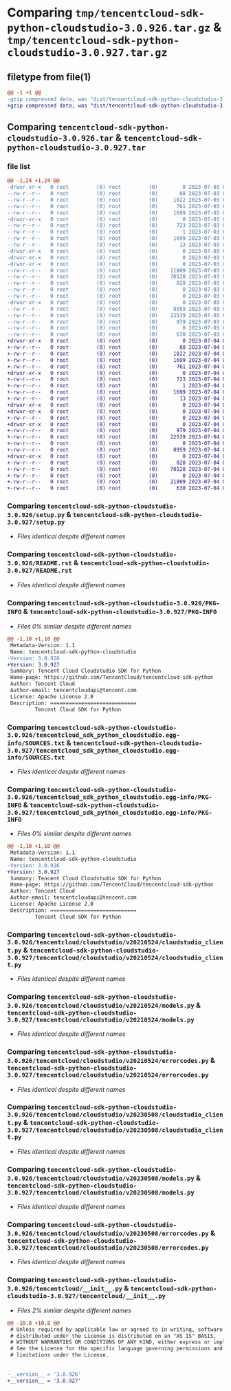 # Comparing `tmp/tencentcloud-sdk-python-cloudstudio-3.0.926.tar.gz` & `tmp/tencentcloud-sdk-python-cloudstudio-3.0.927.tar.gz`

## filetype from file(1)

```diff
@@ -1 +1 @@
-gzip compressed data, was "dist/tencentcloud-sdk-python-cloudstudio-3.0.926.tar", last modified: Mon Jul  3 00:22:44 2023, max compression
+gzip compressed data, was "dist/tencentcloud-sdk-python-cloudstudio-3.0.927.tar", last modified: Tue Jul  4 00:18:23 2023, max compression
```

## Comparing `tencentcloud-sdk-python-cloudstudio-3.0.926.tar` & `tencentcloud-sdk-python-cloudstudio-3.0.927.tar`

### file list

```diff
@@ -1,24 +1,24 @@
-drwxr-xr-x   0 root         (0) root         (0)        0 2023-07-03 00:22:44.000000 tencentcloud-sdk-python-cloudstudio-3.0.926/
--rw-r--r--   0 root         (0) root         (0)       88 2023-07-03 00:22:44.000000 tencentcloud-sdk-python-cloudstudio-3.0.926/setup.cfg
--rw-r--r--   0 root         (0) root         (0)     1022 2023-07-03 00:22:44.000000 tencentcloud-sdk-python-cloudstudio-3.0.926/setup.py
--rw-r--r--   0 root         (0) root         (0)      761 2023-07-03 00:22:44.000000 tencentcloud-sdk-python-cloudstudio-3.0.926/README.rst
--rw-r--r--   0 root         (0) root         (0)     1699 2023-07-03 00:22:44.000000 tencentcloud-sdk-python-cloudstudio-3.0.926/PKG-INFO
-drwxr-xr-x   0 root         (0) root         (0)        0 2023-07-03 00:22:44.000000 tencentcloud-sdk-python-cloudstudio-3.0.926/tencentcloud_sdk_python_cloudstudio.egg-info/
--rw-r--r--   0 root         (0) root         (0)      723 2023-07-03 00:22:44.000000 tencentcloud-sdk-python-cloudstudio-3.0.926/tencentcloud_sdk_python_cloudstudio.egg-info/SOURCES.txt
--rw-r--r--   0 root         (0) root         (0)        1 2023-07-03 00:22:44.000000 tencentcloud-sdk-python-cloudstudio-3.0.926/tencentcloud_sdk_python_cloudstudio.egg-info/dependency_links.txt
--rw-r--r--   0 root         (0) root         (0)     1699 2023-07-03 00:22:44.000000 tencentcloud-sdk-python-cloudstudio-3.0.926/tencentcloud_sdk_python_cloudstudio.egg-info/PKG-INFO
--rw-r--r--   0 root         (0) root         (0)       13 2023-07-03 00:22:44.000000 tencentcloud-sdk-python-cloudstudio-3.0.926/tencentcloud_sdk_python_cloudstudio.egg-info/top_level.txt
-drwxr-xr-x   0 root         (0) root         (0)        0 2023-07-03 00:22:44.000000 tencentcloud-sdk-python-cloudstudio-3.0.926/tencentcloud/
-drwxr-xr-x   0 root         (0) root         (0)        0 2023-07-03 00:22:44.000000 tencentcloud-sdk-python-cloudstudio-3.0.926/tencentcloud/cloudstudio/
-drwxr-xr-x   0 root         (0) root         (0)        0 2023-07-03 00:22:44.000000 tencentcloud-sdk-python-cloudstudio-3.0.926/tencentcloud/cloudstudio/v20210524/
--rw-r--r--   0 root         (0) root         (0)    21809 2023-07-03 00:22:44.000000 tencentcloud-sdk-python-cloudstudio-3.0.926/tencentcloud/cloudstudio/v20210524/cloudstudio_client.py
--rw-r--r--   0 root         (0) root         (0)    70128 2023-07-03 00:22:44.000000 tencentcloud-sdk-python-cloudstudio-3.0.926/tencentcloud/cloudstudio/v20210524/models.py
--rw-r--r--   0 root         (0) root         (0)      828 2023-07-03 00:22:44.000000 tencentcloud-sdk-python-cloudstudio-3.0.926/tencentcloud/cloudstudio/v20210524/errorcodes.py
--rw-r--r--   0 root         (0) root         (0)        0 2023-07-03 00:22:44.000000 tencentcloud-sdk-python-cloudstudio-3.0.926/tencentcloud/cloudstudio/v20210524/__init__.py
--rw-r--r--   0 root         (0) root         (0)        0 2023-07-03 00:22:44.000000 tencentcloud-sdk-python-cloudstudio-3.0.926/tencentcloud/cloudstudio/__init__.py
-drwxr-xr-x   0 root         (0) root         (0)        0 2023-07-03 00:22:44.000000 tencentcloud-sdk-python-cloudstudio-3.0.926/tencentcloud/cloudstudio/v20230508/
--rw-r--r--   0 root         (0) root         (0)     8959 2023-07-03 00:22:44.000000 tencentcloud-sdk-python-cloudstudio-3.0.926/tencentcloud/cloudstudio/v20230508/cloudstudio_client.py
--rw-r--r--   0 root         (0) root         (0)    22539 2023-07-03 00:22:44.000000 tencentcloud-sdk-python-cloudstudio-3.0.926/tencentcloud/cloudstudio/v20230508/models.py
--rw-r--r--   0 root         (0) root         (0)      979 2023-07-03 00:22:44.000000 tencentcloud-sdk-python-cloudstudio-3.0.926/tencentcloud/cloudstudio/v20230508/errorcodes.py
--rw-r--r--   0 root         (0) root         (0)        0 2023-07-03 00:22:44.000000 tencentcloud-sdk-python-cloudstudio-3.0.926/tencentcloud/cloudstudio/v20230508/__init__.py
--rw-r--r--   0 root         (0) root         (0)      630 2023-07-03 00:22:44.000000 tencentcloud-sdk-python-cloudstudio-3.0.926/tencentcloud/__init__.py
+drwxr-xr-x   0 root         (0) root         (0)        0 2023-07-04 00:18:23.000000 tencentcloud-sdk-python-cloudstudio-3.0.927/
+-rw-r--r--   0 root         (0) root         (0)       88 2023-07-04 00:18:23.000000 tencentcloud-sdk-python-cloudstudio-3.0.927/setup.cfg
+-rw-r--r--   0 root         (0) root         (0)     1022 2023-07-04 00:18:23.000000 tencentcloud-sdk-python-cloudstudio-3.0.927/setup.py
+-rw-r--r--   0 root         (0) root         (0)     1699 2023-07-04 00:18:23.000000 tencentcloud-sdk-python-cloudstudio-3.0.927/PKG-INFO
+-rw-r--r--   0 root         (0) root         (0)      761 2023-07-04 00:18:23.000000 tencentcloud-sdk-python-cloudstudio-3.0.927/README.rst
+drwxr-xr-x   0 root         (0) root         (0)        0 2023-07-04 00:18:23.000000 tencentcloud-sdk-python-cloudstudio-3.0.927/tencentcloud_sdk_python_cloudstudio.egg-info/
+-rw-r--r--   0 root         (0) root         (0)      723 2023-07-04 00:18:23.000000 tencentcloud-sdk-python-cloudstudio-3.0.927/tencentcloud_sdk_python_cloudstudio.egg-info/SOURCES.txt
+-rw-r--r--   0 root         (0) root         (0)        1 2023-07-04 00:18:23.000000 tencentcloud-sdk-python-cloudstudio-3.0.927/tencentcloud_sdk_python_cloudstudio.egg-info/dependency_links.txt
+-rw-r--r--   0 root         (0) root         (0)     1699 2023-07-04 00:18:23.000000 tencentcloud-sdk-python-cloudstudio-3.0.927/tencentcloud_sdk_python_cloudstudio.egg-info/PKG-INFO
+-rw-r--r--   0 root         (0) root         (0)       13 2023-07-04 00:18:23.000000 tencentcloud-sdk-python-cloudstudio-3.0.927/tencentcloud_sdk_python_cloudstudio.egg-info/top_level.txt
+drwxr-xr-x   0 root         (0) root         (0)        0 2023-07-04 00:18:23.000000 tencentcloud-sdk-python-cloudstudio-3.0.927/tencentcloud/
+drwxr-xr-x   0 root         (0) root         (0)        0 2023-07-04 00:18:23.000000 tencentcloud-sdk-python-cloudstudio-3.0.927/tencentcloud/cloudstudio/
+-rw-r--r--   0 root         (0) root         (0)        0 2023-07-04 00:18:23.000000 tencentcloud-sdk-python-cloudstudio-3.0.927/tencentcloud/cloudstudio/__init__.py
+drwxr-xr-x   0 root         (0) root         (0)        0 2023-07-04 00:18:23.000000 tencentcloud-sdk-python-cloudstudio-3.0.927/tencentcloud/cloudstudio/v20230508/
+-rw-r--r--   0 root         (0) root         (0)      979 2023-07-04 00:18:23.000000 tencentcloud-sdk-python-cloudstudio-3.0.927/tencentcloud/cloudstudio/v20230508/errorcodes.py
+-rw-r--r--   0 root         (0) root         (0)    22539 2023-07-04 00:18:23.000000 tencentcloud-sdk-python-cloudstudio-3.0.927/tencentcloud/cloudstudio/v20230508/models.py
+-rw-r--r--   0 root         (0) root         (0)        0 2023-07-04 00:18:23.000000 tencentcloud-sdk-python-cloudstudio-3.0.927/tencentcloud/cloudstudio/v20230508/__init__.py
+-rw-r--r--   0 root         (0) root         (0)     8959 2023-07-04 00:18:23.000000 tencentcloud-sdk-python-cloudstudio-3.0.927/tencentcloud/cloudstudio/v20230508/cloudstudio_client.py
+drwxr-xr-x   0 root         (0) root         (0)        0 2023-07-04 00:18:23.000000 tencentcloud-sdk-python-cloudstudio-3.0.927/tencentcloud/cloudstudio/v20210524/
+-rw-r--r--   0 root         (0) root         (0)      828 2023-07-04 00:18:23.000000 tencentcloud-sdk-python-cloudstudio-3.0.927/tencentcloud/cloudstudio/v20210524/errorcodes.py
+-rw-r--r--   0 root         (0) root         (0)    70128 2023-07-04 00:18:23.000000 tencentcloud-sdk-python-cloudstudio-3.0.927/tencentcloud/cloudstudio/v20210524/models.py
+-rw-r--r--   0 root         (0) root         (0)        0 2023-07-04 00:18:23.000000 tencentcloud-sdk-python-cloudstudio-3.0.927/tencentcloud/cloudstudio/v20210524/__init__.py
+-rw-r--r--   0 root         (0) root         (0)    21809 2023-07-04 00:18:23.000000 tencentcloud-sdk-python-cloudstudio-3.0.927/tencentcloud/cloudstudio/v20210524/cloudstudio_client.py
+-rw-r--r--   0 root         (0) root         (0)      630 2023-07-04 00:18:23.000000 tencentcloud-sdk-python-cloudstudio-3.0.927/tencentcloud/__init__.py
```

### Comparing `tencentcloud-sdk-python-cloudstudio-3.0.926/setup.py` & `tencentcloud-sdk-python-cloudstudio-3.0.927/setup.py`

 * *Files identical despite different names*

### Comparing `tencentcloud-sdk-python-cloudstudio-3.0.926/README.rst` & `tencentcloud-sdk-python-cloudstudio-3.0.927/README.rst`

 * *Files identical despite different names*

### Comparing `tencentcloud-sdk-python-cloudstudio-3.0.926/PKG-INFO` & `tencentcloud-sdk-python-cloudstudio-3.0.927/PKG-INFO`

 * *Files 0% similar despite different names*

```diff
@@ -1,10 +1,10 @@
 Metadata-Version: 1.1
 Name: tencentcloud-sdk-python-cloudstudio
-Version: 3.0.926
+Version: 3.0.927
 Summary: Tencent Cloud Cloudstudio SDK for Python
 Home-page: https://github.com/TencentCloud/tencentcloud-sdk-python
 Author: Tencent Cloud
 Author-email: tencentcloudapi@tencent.com
 License: Apache License 2.0
 Description: ============================
         Tencent Cloud SDK for Python
```

### Comparing `tencentcloud-sdk-python-cloudstudio-3.0.926/tencentcloud_sdk_python_cloudstudio.egg-info/SOURCES.txt` & `tencentcloud-sdk-python-cloudstudio-3.0.927/tencentcloud_sdk_python_cloudstudio.egg-info/SOURCES.txt`

 * *Files identical despite different names*

### Comparing `tencentcloud-sdk-python-cloudstudio-3.0.926/tencentcloud_sdk_python_cloudstudio.egg-info/PKG-INFO` & `tencentcloud-sdk-python-cloudstudio-3.0.927/tencentcloud_sdk_python_cloudstudio.egg-info/PKG-INFO`

 * *Files 0% similar despite different names*

```diff
@@ -1,10 +1,10 @@
 Metadata-Version: 1.1
 Name: tencentcloud-sdk-python-cloudstudio
-Version: 3.0.926
+Version: 3.0.927
 Summary: Tencent Cloud Cloudstudio SDK for Python
 Home-page: https://github.com/TencentCloud/tencentcloud-sdk-python
 Author: Tencent Cloud
 Author-email: tencentcloudapi@tencent.com
 License: Apache License 2.0
 Description: ============================
         Tencent Cloud SDK for Python
```

### Comparing `tencentcloud-sdk-python-cloudstudio-3.0.926/tencentcloud/cloudstudio/v20210524/cloudstudio_client.py` & `tencentcloud-sdk-python-cloudstudio-3.0.927/tencentcloud/cloudstudio/v20210524/cloudstudio_client.py`

 * *Files identical despite different names*

### Comparing `tencentcloud-sdk-python-cloudstudio-3.0.926/tencentcloud/cloudstudio/v20210524/models.py` & `tencentcloud-sdk-python-cloudstudio-3.0.927/tencentcloud/cloudstudio/v20210524/models.py`

 * *Files identical despite different names*

### Comparing `tencentcloud-sdk-python-cloudstudio-3.0.926/tencentcloud/cloudstudio/v20210524/errorcodes.py` & `tencentcloud-sdk-python-cloudstudio-3.0.927/tencentcloud/cloudstudio/v20210524/errorcodes.py`

 * *Files identical despite different names*

### Comparing `tencentcloud-sdk-python-cloudstudio-3.0.926/tencentcloud/cloudstudio/v20230508/cloudstudio_client.py` & `tencentcloud-sdk-python-cloudstudio-3.0.927/tencentcloud/cloudstudio/v20230508/cloudstudio_client.py`

 * *Files identical despite different names*

### Comparing `tencentcloud-sdk-python-cloudstudio-3.0.926/tencentcloud/cloudstudio/v20230508/models.py` & `tencentcloud-sdk-python-cloudstudio-3.0.927/tencentcloud/cloudstudio/v20230508/models.py`

 * *Files identical despite different names*

### Comparing `tencentcloud-sdk-python-cloudstudio-3.0.926/tencentcloud/cloudstudio/v20230508/errorcodes.py` & `tencentcloud-sdk-python-cloudstudio-3.0.927/tencentcloud/cloudstudio/v20230508/errorcodes.py`

 * *Files identical despite different names*

### Comparing `tencentcloud-sdk-python-cloudstudio-3.0.926/tencentcloud/__init__.py` & `tencentcloud-sdk-python-cloudstudio-3.0.927/tencentcloud/__init__.py`

 * *Files 2% similar despite different names*

```diff
@@ -10,8 +10,8 @@
 # Unless required by applicable law or agreed to in writing, software
 # distributed under the License is distributed on an "AS IS" BASIS,
 # WITHOUT WARRANTIES OR CONDITIONS OF ANY KIND, either express or implied.
 # See the License for the specific language governing permissions and
 # limitations under the License.
 
 
-__version__ = '3.0.926'
+__version__ = '3.0.927'
```

